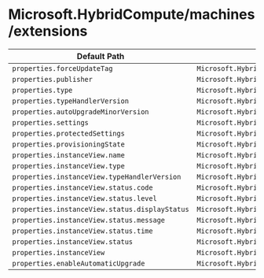 # Microsoft.HybridCompute/machines/extensions

| Default Path | Alias |
|---|---|
| `properties.forceUpdateTag` | `Microsoft.HybridCompute/machines/extensions/forceUpdateTag` |
| `properties.publisher` | `Microsoft.HybridCompute/machines/extensions/publisher` |
| `properties.type` | `Microsoft.HybridCompute/machines/extensions/type` |
| `properties.typeHandlerVersion` | `Microsoft.HybridCompute/machines/extensions/typeHandlerVersion` |
| `properties.autoUpgradeMinorVersion` | `Microsoft.HybridCompute/machines/extensions/autoUpgradeMinorVersion` |
| `properties.settings` | `Microsoft.HybridCompute/machines/extensions/settings` |
| `properties.protectedSettings` | `Microsoft.HybridCompute/machines/extensions/protectedSettings` |
| `properties.provisioningState` | `Microsoft.HybridCompute/machines/extensions/provisioningState` |
| `properties.instanceView.name` | `Microsoft.HybridCompute/machines/extensions/instanceView.name` |
| `properties.instanceView.type` | `Microsoft.HybridCompute/machines/extensions/instanceView.type` |
| `properties.instanceView.typeHandlerVersion` | `Microsoft.HybridCompute/machines/extensions/instanceView.typeHandlerVersion` |
| `properties.instanceView.status.code` | `Microsoft.HybridCompute/machines/extensions/instanceView.status.code` |
| `properties.instanceView.status.level` | `Microsoft.HybridCompute/machines/extensions/instanceView.status.level` |
| `properties.instanceView.status.displayStatus` | `Microsoft.HybridCompute/machines/extensions/instanceView.status.displayStatus` |
| `properties.instanceView.status.message` | `Microsoft.HybridCompute/machines/extensions/instanceView.status.message` |
| `properties.instanceView.status.time` | `Microsoft.HybridCompute/machines/extensions/instanceView.status.time` |
| `properties.instanceView.status` | `Microsoft.HybridCompute/machines/extensions/instanceView.status` |
| `properties.instanceView` | `Microsoft.HybridCompute/machines/extensions/instanceView` |
| `properties.enableAutomaticUpgrade` | `Microsoft.HybridCompute/machines/extensions/enableAutomaticUpgrade` |

